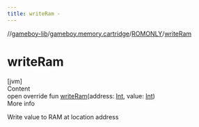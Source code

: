 ```yaml
---
title: writeRam -
---
```

//[gameboy-lib](../../index.md)/[gameboy.memory.cartridge](../index.md)/[ROMONLY](index.md)/[writeRam](write-ram.md)



# writeRam  
[jvm]  
Content  
open override fun [writeRam](write-ram.md)(address: [Int](https://kotlinlang.org/api/latest/jvm/stdlib/kotlin/-int/index.html), value: [Int](https://kotlinlang.org/api/latest/jvm/stdlib/kotlin/-int/index.html))  
More info  


Write value to RAM at location address

  



